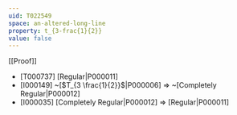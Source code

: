 ```yaml
---
uid: T022549
space: an-altered-long-line
property: t_{3-frac{1}{2}}
value: false
---
```

[[Proof]]

* [T000737] [Regular|P000011]
* [I000149] ~[$T_{3 \frac{1}{2}}$|P000006] => ~[Completely Regular|P000012]
* [I000035] [Completely Regular|P000012] => [Regular|P000011]

